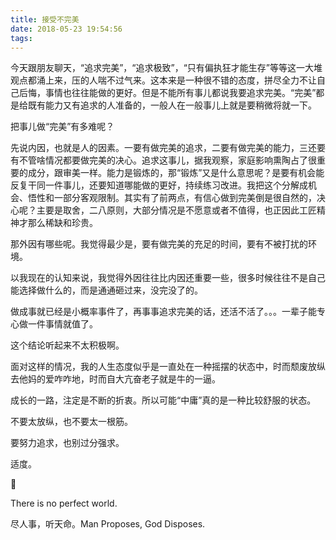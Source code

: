 ```yaml
---
title: 接受不完美
date: 2018-05-23 19:54:56
tags:
---
```


今天跟朋友聊天，“追求完美”，“追求极致”，“只有偏执狂才能生存”等等这一大堆观点都涌上来，压的人喘不过气来。这本来是一种很不错的态度，拼尽全力不让自己后悔，事情也往往能做的更好。但是不能所有事儿都说我要追求完美。“完美”都是给既有能力又有追求的人准备的，一般人在一般事儿上就是要稍微将就一下。



把事儿做“完美”有多难呢？

先说内因，也就是人的因素。一要有做完美的追求，二要有做完美的能力，三还要有不管啥情况都要做完美的决心。追求这事儿，据我观察，家庭影响熏陶占了很重要的成分，跟审美一样。能力是锻炼的，那“锻炼”又是什么意思呢？是要有机会能反复干同一件事儿，还要知道哪能做的更好，持续练习改进。我把这个分解成机会、悟性和一部分客观限制。其实有了前两点，有信心做到完美倒是很自然的，决心呢？主要是取舍，二八原则，大部分情况是不愿意或者不值得，也正因此工匠精神才那么稀缺和珍贵。

那外因有哪些呢。我觉得最少是，要有做完美的充足的时间，要有不被打扰的环境。

以我现在的认知来说，我觉得外因往往比内因还重要一些，很多时候往往不是自己能选择做什么的，而是通通砸过来，没完没了的。

做成事就已经是小概率事件了，再事事追求完美的话，还活不活了。。。一辈子能专心做一件事情就值了。



这个结论听起来不太积极啊。

面对这样的情况，我的人生态度似乎是一直处在一种摇摆的状态中，时而颓废放纵去他妈的爱咋咋地，时而自大亢奋老子就是牛的一逼。

成长的一路，注定是不断的折衷。所以可能“中庸”真的是一种比较舒服的状态。

不要太放纵，也不要太一根筋。

要努力追求，也别过分强求。

适度。



There is no perfect world.

尽人事，听天命。Man Proposes, God Disposes.